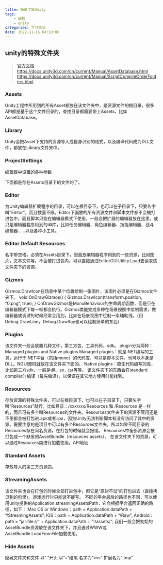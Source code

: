 ```yaml
---
title: 简单了解Unity
tags: 
    - 编程
    - unity
categories: 学习笔记
date: 2022-11-16 04:10:00
---
```

## unity的特殊文件夹
> [官方文档](https://docs.unity3d.com/cn/current/Manual/SpecialFolders.html)
>https://docs.unity3d.com/cn/current/Manual/AssetDatabase.html
>https://docs.unity3d.com/cn/current/Manual/ScriptCompileOrderFolders.html

### Assets
Unity工程中所用到的所有Asset都放在该文件夹中，是资源文件的根目录，很多API都是基于这个文件目录的，查找目录都需要带上Assets，比如AssetDatabase。

### Library
Unity会把Asset下支持的资源导入成自身识别的格式，以及编译代码成为DLL文件，都放在Library文件夹中。

### ProjectSettings
编辑器中设置的各种参数

下面都是存在Assets目录下的文件的了。

### Editor
为Unity编辑器扩展程序的目录，可以在根目录下，也可以在子目录下，只要名字叫“Editor”，而且数量不限。Editor下面放的所有资源文件和脚本文件都不会被打进包中，而且脚本只能在编辑器模式下使用。一般会把扩展的编辑器放在这里，或只是编辑器程序用到的dll库，比如任务编辑器、角色编辑器、技能编辑器、战斗编辑器……以及各种小工具。

### Editor Default Resources
名字带空格，必须在Assets目录下，里面放编辑器程序用到的一些资源，比如图片，文本文件等。不会被打进包内，可以直接通过EditorGUIUtility.Load去读取该文件夹下的资源。

### Gizmos
Gizmos.DrawIcon在场景中某个位置绘制一张图片，该图片必须是在Gizmos文件夹下。
void OnDrawGizmos() {
Gizmos.DrawIcon(transform.position, “0.png”, true);
}
OnDrawGizmos是MonoBehaviour的生命周期函数，但是只在编辑器模式下每一帧都会执行。Gizmos类能完成多种在场景视图中绘制需求，做编辑器或调试的时候经常会用到，比如在场景视图中绘制一条辅助线。（用Debug.DrawLine，Debug.DrawRay也可以绘制简单的东西）

### Plugins
该文件夹一般会放置几种文件，第三方包、工具代码、sdk。
plugin分为两种：Managed plugins and Native plugins
Managed plugins：就是.NET编写的工具，运行于.NET平台（包括mono）的代码库，可以是脚本文件，也可以本身是DLL。NGUI源码就放在该文件夹下面的。
Native plugins：原生代码编写的库，比如第三方sdk，一般是dll、so、jar等等。
该文件夹下的东西会在standard compiler时编译（最先编译），以保证在其它地方使用时能找到。

### Resources
存放资源的特殊文件夹，可以在根目录下，也可以在子目录下，只要名字叫“Resources”就行，比如目录：/xxx/xxx/Resources 和 /Resources 是一样的，而且可有多个叫Resources的文件夹。Resources文件夹下的资源不管用还是不用都会被打包进.apk或者.ipa，因为Unity无法判断脚本有没有访问了其中的资源。需要注意的是项目中可以有多个Resources文件夹，所以如果不同目录的Resources存在同名资源，在打包的时候就会报错。
Resources中全部资源会被打包成一个缺省的AssetBundle（resources.assets）。
在该文件夹下的资源，可以通过Resources类进行加载使用。API地址

### Standard Assets
存放导入的第三方资源包。

### StreamingAssets
该文件夹也会在打包的时候全部打进包中，但它是“原封不动”的打包进去（直接拷贝到的包里）。游戏运行时只能读不能写。
不同的平台最后的路径也不同，可以使用unity提供的Application.streamingAssetsPath，它会根据平台返回正确的路径，如下：
Mac OS or Windows：path = Application.dataPath + “/StreamingAssets”;
IOS：path = Application.dataPath + “/Raw”;
Android：path = “jar:file://” + Application.dataPath + “!/assets/”;
我们一般会把初始的AssetBundle资源放在该文件夹下，并且通过WWW或AssetBundle.LoadFromFile加载使用。

### Hide Assets
隐藏文件夹和文件
以".“开头
以”~“结尾
名字为"cvs”
扩展名为".tmp"